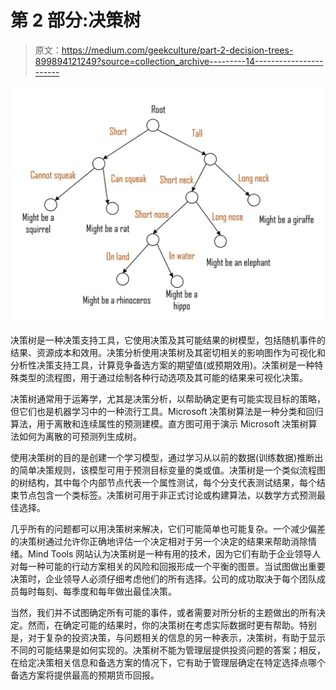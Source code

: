 # 第 2 部分:决策树

> 原文：<https://medium.com/geekculture/part-2-decision-trees-899894121249?source=collection_archive---------14----------------------->

![](img/3db8809f8210d0001b4fe8754e3eb844.png)

决策树是一种决策支持工具，它使用决策及其可能结果的树模型，包括随机事件的结果、资源成本和效用。决策分析使用决策树及其密切相关的影响图作为可视化和分析性决策支持工具，计算竞争备选方案的期望值(或预期效用)。决策树是一种特殊类型的流程图，用于通过绘制各种行动选项及其可能的结果来可视化决策。

决策树通常用于运筹学，尤其是决策分析，以帮助确定更有可能实现目标的策略，但它们也是机器学习中的一种流行工具。Microsoft 决策树算法是一种分类和回归算法，用于离散和连续属性的预测建模。直方图可用于演示 Microsoft 决策树算法如何为离散的可预测列生成树。

使用决策树的目的是创建一个学习模型，通过学习从以前的数据(训练数据)推断出的简单决策规则，该模型可用于预测目标变量的类或值。决策树是一个类似流程图的树结构，其中每个内部节点代表一个属性测试，每个分支代表测试结果，每个结束节点包含一个类标签。决策树可用于非正式讨论或构建算法，以数学方式预测最佳选择。

几乎所有的问题都可以用决策树来解决，它们可能简单也可能复杂。一个减少偏差的决策树通过允许你正确地评估一个决定相对于另一个决定的结果来帮助消除情绪。Mind Tools 网站认为决策树是一种有用的技术，因为它们有助于企业领导人对每一种可能的行动方案相关的风险和回报形成一个平衡的图景。当试图做出重要决策时，企业领导人必须仔细考虑他们的所有选择。公司的成功取决于每个团队成员每时每刻、每季度和每年做出最佳决策。

当然，我们并不试图确定所有可能的事件，或者需要对所分析的主题做出的所有决定。然而，在确定可能的结果时，你的决策树在考虑实际数据时更有帮助。特别是，对于复杂的投资决策，与问题相关的信息的另一种表示，决策树，有助于显示不同的可能结果是如何实现的。决策树不能为管理层提供投资问题的答案；相反，在给定决策相关信息和备选方案的情况下，它有助于管理层确定在特定选择点哪个备选方案将提供最高的预期货币回报。